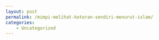 ```yaml
---
layout: post
permalink: /mimpi-melihat-kotoran-sendiri-menurut-islam/
categories:
    - Uncategorized
---
```


